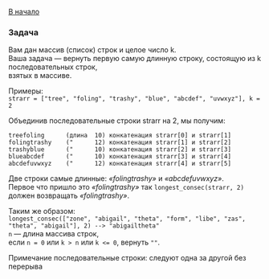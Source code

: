 [В начало](../README.md)

### Задача

Вам дан массив (список) строк и целое число k.  
Ваша задача — вернуть первую самую длинную строку, состоящую из k последовательных строк,  
 взятых в массиве.

Примеры:  
`strarr = ["tree", "foling", "trashy", "blue", "abcdef", "uvwxyz"], k = 2`

Объединив последовательные строки strarr на 2, мы получим:
```shell
treefoling      (длина  10) конкатенация strarr[0] и strarr[1]
folingtrashy    ("      12) конкатенация strarr[1] и strarr[2]
trashyblue      ("      10) конкатенация strarr[2] и strarr[3]
blueabcdef      ("      10) конкатенация strarr[3] и strarr[4]
abcdefuvwxyz    ("      12) конкатенация strarr[4] и strarr[5]
```

Две строки самые длинные: _«folingtrashy»_ и _«abcdefuvwxyz»_.  
Первое что пришло это _«folingtrashy»_ так
`longest_consec(strarr, 2)` должен возвращать _«folingtrashy»_.

Таким же образом:  
`longest_consec(["zone", "abigail", "theta", "form", "libe", "zas", "theta", "abigail"], 2) --> "abigailtheta"`  
`n` — длина массива строк,  
если `n = 0` или `k > n` или `k <= 0`, вернуть `""`. 

Примечание
последовательные строки: следуют одна за другой без перерыва